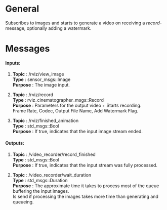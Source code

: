 # General

Subscribes to images and starts to generate a video on receiving a *record*-message, optionally adding a watermark.

# Messages

#### Inputs:  

1. **Topic** : /rviz/view_image  
   **Type** : sensor_msgs::Image    
   **Purpose** : The image input.

2. **Topic** : /rviz/record  
   **Type** : rviz_cinematographer_msgs::Record  
   **Purpose** : Parameters for the output video + Starts recording.  
   Frame Rate, Codec, Output File Name, Add Watermark Flag.  

3. **Topic** : /rviz/finished_animation    
   **Type** : std_msgs::Bool    
   **Purpose** : If true, indicates that the input image stream ended.  

#### Outputs:

1. **Topic** : /video_recorder/record_finished  
   **Type** : std_msgs::Bool  
   **Purpose** : If true, indicates that the input stream was fully processed.  

2. **Topic** : /video_recorder/wait_duration  
   **Type** : std_msgs::Duration  
   **Purpose** : The approximate time it takes to process most of the queue buffering the input images.    
   Is send if processing the images takes more time than generating and queueing.  
